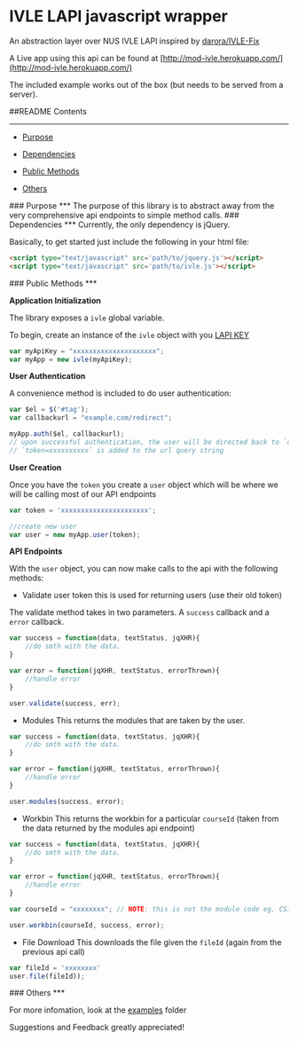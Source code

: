 # IVLE LAPI javascript wrapper

An abstraction layer over NUS IVLE LAPI inspired by [darora/IVLE-Fix](https://github.com/darora/IVLE-Fix)

A Live app using this api can be found at [http://mod-ivle.herokuapp.com/](http://mod-ivle.herokuapp.com/)

The included example works out of the box (but needs to be served from a server).

##README Contents
***
 - [Purpose](#a1)

 - [Dependencies](#a2)  

 - [Public Methods](#a3)
 
 - [Others](#a4)


<a name='a1'/>
### Purpose
***
The purpose of this library is to abstract away from the very comprehensive api endpoints to simple method calls.

<a name='a2'/>
### Dependencies
***
Currently, the only dependency is jQuery.

Basically, to get started just include the following in your html file:

```html
<script type="text/javascript" src='path/to/jquery.js'></script>
<script type="text/javascript" src='path/to/ivle.js'></script>
```

<a name='a3'/>
### Public Methods
***

**Application Initialization**

The library exposes a `ivle` global variable.

To begin, create an instance of the `ivle` object with you [LAPI KEY](http://wiki.nus.edu.sg/display/ivlelapi/IVLE+LAPI+Overview)

```js
var myApiKey = "xxxxxxxxxxxxxxxxxxxxx";
var myApp = new ivle(myApiKey);
```

**User Authentication**

A convenience method is included to do user authentication:

```js
var $el = $('#tag');
var callbackurl = "example.com/redirect"; 

myApp.auth($el, callbackurl);
// upon successful authentication, the user will be directed back to `callbackurl` 
// `token=xxxxxxxxxx` is added to the url query string
```

**User Creation**

Once you have the `token` you create a `user` object which will be where we will be calling most of our API endpoints

```js
var token = 'xxxxxxxxxxxxxxxxxxxxxx';

//create new user
var user = new myApp.user(token);
```

**API Endpoints**

With the `user` object, you can now make calls to the api with the following methods:

- Validate user token
this is used for returning users (use their old token)

The validate method takes in two parameters. A `success` callback and a `error` callback.

```js
var success = function(data, textStatus, jqXHR){
	//do smth with the data.
}

var error = function(jqXHR, textStatus, errorThrown){
	//handle error
}

user.validate(success, err); 
```

- Modules
This returns the modules that are taken by the user.

```js
var success = function(data, textStatus, jqXHR){
	//do smth with the data.
}

var error = function(jqXHR, textStatus, errorThrown){
	//handle error
}

user.modules(success, error);
```

- Workbin
This returns the workbin for a particular `courseId` (taken from the data returned by the modules api endpoint)

```js
var success = function(data, textStatus, jqXHR){
	//do smth with the data.
}

var error = function(jqXHR, textStatus, errorThrown){
	//handle error
}

var courseId = "xxxxxxxx"; // NOTE: this is not the module code eg. CS1101S, this is the id that was return from the earlier api call

user.workbin(courseId, success, error);
```

- File Download
This downloads the file given the `fileId` (again from the previous api call)

```js
var fileId = 'xxxxxxxx'
user.file(fileId));
```

<a name='a4'/>
### Others
***

For more infomation, look at the [examples](https://github.com/ymichael/ivleapi/tree/master/example) folder

Suggestions and Feedback greatly appreciated!
